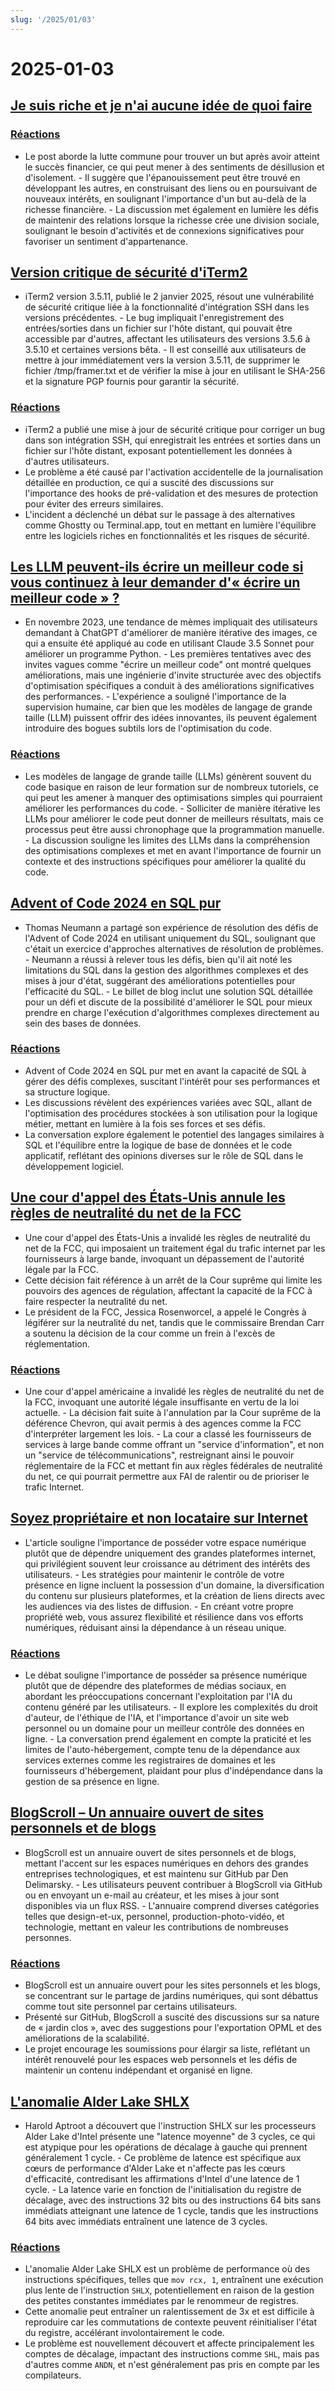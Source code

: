 ```yaml
---
slug: '/2025/01/03'
---
```


# 2025-01-03

## [Je suis riche et je n'ai aucune idée de quoi faire](https://vinay.sh/i-am-rich-and-have-no-idea-what-to-do-with-my-life/)

### [Réactions](https://news.ycombinator.com/item?id=42579873)

- Le post aborde la lutte commune pour trouver un but après avoir atteint le succès financier, ce qui peut mener à des sentiments de désillusion et d'isolement. - Il suggère que l'épanouissement peut être trouvé en développant les autres, en construisant des liens ou en poursuivant de nouveaux intérêts, en soulignant l'importance d'un but au-delà de la richesse financière. - La discussion met également en lumière les défis de maintenir des relations lorsque la richesse crée une division sociale, soulignant le besoin d'activités et de connexions significatives pour favoriser un sentiment d'appartenance.

## [Version critique de sécurité d'iTerm2](https://iterm2.com/downloads/stable/iTerm2-3_5_11.changelog)

- iTerm2 version 3.5.11, publié le 2 janvier 2025, résout une vulnérabilité de sécurité critique liée à la fonctionnalité d'intégration SSH dans les versions précédentes. - Le bug impliquait l'enregistrement des entrées/sorties dans un fichier sur l'hôte distant, qui pouvait être accessible par d'autres, affectant les utilisateurs des versions 3.5.6 à 3.5.10 et certaines versions bêta. - Il est conseillé aux utilisateurs de mettre à jour immédiatement vers la version 3.5.11, de supprimer le fichier /tmp/framer.txt et de vérifier la mise à jour en utilisant le SHA-256 et la signature PGP fournis pour garantir la sécurité.

### [Réactions](https://news.ycombinator.com/item?id=42579472)

- iTerm2 a publié une mise à jour de sécurité critique pour corriger un bug dans son intégration SSH, qui enregistrait les entrées et sorties dans un fichier sur l'hôte distant, exposant potentiellement les données à d'autres utilisateurs.
- Le problème a été causé par l'activation accidentelle de la journalisation détaillée en production, ce qui a suscité des discussions sur l'importance des hooks de pré-validation et des mesures de protection pour éviter des erreurs similaires.
- L'incident a déclenché un débat sur le passage à des alternatives comme Ghostty ou Terminal.app, tout en mettant en lumière l'équilibre entre les logiciels riches en fonctionnalités et les risques de sécurité.

## [Les LLM peuvent-ils écrire un meilleur code si vous continuez à leur demander d'« écrire un meilleur code » ?](https://minimaxir.com/2025/01/write-better-code/)

- En novembre 2023, une tendance de mèmes impliquait des utilisateurs demandant à ChatGPT d'améliorer de manière itérative des images, ce qui a ensuite été appliqué au code en utilisant Claude 3.5 Sonnet pour améliorer un programme Python. - Les premières tentatives avec des invites vagues comme "écrire un meilleur code" ont montré quelques améliorations, mais une ingénierie d'invite structurée avec des objectifs d'optimisation spécifiques a conduit à des améliorations significatives des performances. - L'expérience a souligné l'importance de la supervision humaine, car bien que les modèles de langage de grande taille (LLM) puissent offrir des idées innovantes, ils peuvent également introduire des bogues subtils lors de l'optimisation du code.

### [Réactions](https://news.ycombinator.com/item?id=42584400)

- Les modèles de langage de grande taille (LLMs) génèrent souvent du code basique en raison de leur formation sur de nombreux tutoriels, ce qui peut les amener à manquer des optimisations simples qui pourraient améliorer les performances du code. - Solliciter de manière itérative les LLMs pour améliorer le code peut donner de meilleurs résultats, mais ce processus peut être aussi chronophage que la programmation manuelle. - La discussion souligne les limites des LLMs dans la compréhension des optimisations complexes et met en avant l'importance de fournir un contexte et des instructions spécifiques pour améliorer la qualité du code.

## [Advent of Code 2024 en SQL pur](http://databasearchitects.blogspot.com/2024/12/advent-of-code-2024-in-pure-sql.html)

- Thomas Neumann a partagé son expérience de résolution des défis de l'Advent of Code 2024 en utilisant uniquement du SQL, soulignant que c'était un exercice d'approches alternatives de résolution de problèmes. - Neumann a réussi à relever tous les défis, bien qu'il ait noté les limitations du SQL dans la gestion des algorithmes complexes et des mises à jour d'état, suggérant des améliorations potentielles pour l'efficacité du SQL. - Le billet de blog inclut une solution SQL détaillée pour un défi et discute de la possibilité d'améliorer le SQL pour mieux prendre en charge l'exécution d'algorithmes complexes directement au sein des bases de données.

### [Réactions](https://news.ycombinator.com/item?id=42577736)

- Advent of Code 2024 en SQL pur met en avant la capacité de SQL à gérer des défis complexes, suscitant l'intérêt pour ses performances et sa structure logique.
- Les discussions révèlent des expériences variées avec SQL, allant de l'optimisation des procédures stockées à son utilisation pour la logique métier, mettant en lumière à la fois ses forces et ses défis.
- La conversation explore également le potentiel des langages similaires à SQL et l'équilibre entre la logique de base de données et le code applicatif, reflétant des opinions diverses sur le rôle de SQL dans le développement logiciel.

## [Une cour d'appel des États-Unis annule les règles de neutralité du net de la FCC](https://www.tvtechnology.com/news/sixth-circuit-of-appeals-strikes-down-fccs-net-neutrality-rules)

- Une cour d'appel des États-Unis a invalidé les règles de neutralité du net de la FCC, qui imposaient un traitement égal du trafic internet par les fournisseurs à large bande, invoquant un dépassement de l'autorité légale par la FCC.
- Cette décision fait référence à un arrêt de la Cour suprême qui limite les pouvoirs des agences de régulation, affectant la capacité de la FCC à faire respecter la neutralité du net.
- Le président de la FCC, Jessica Rosenworcel, a appelé le Congrès à légiférer sur la neutralité du net, tandis que le commissaire Brendan Carr a soutenu la décision de la cour comme un frein à l'excès de réglementation.

### [Réactions](https://news.ycombinator.com/item?id=42578237)

- Une cour d'appel américaine a invalidé les règles de neutralité du net de la FCC, invoquant une autorité légale insuffisante en vertu de la loi actuelle. - La décision fait suite à l'annulation par la Cour suprême de la déférence Chevron, qui avait permis à des agences comme la FCC d'interpréter largement les lois. - La cour a classé les fournisseurs de services à large bande comme offrant un "service d'information", et non un "service de télécommunications", restreignant ainsi le pouvoir réglementaire de la FCC et mettant fin aux règles fédérales de neutralité du net, ce qui pourrait permettre aux FAI de ralentir ou de prioriser le trafic Internet.

## [Soyez propriétaire et non locataire sur Internet](https://den.dev/blog/be-a-property-owner-not-a-renter-on-the-internet/)

- L'article souligne l'importance de posséder votre espace numérique plutôt que de dépendre uniquement des grandes plateformes internet, qui privilégient souvent leur croissance au détriment des intérêts des utilisateurs. - Les stratégies pour maintenir le contrôle de votre présence en ligne incluent la possession d'un domaine, la diversification du contenu sur plusieurs plateformes, et la création de liens directs avec les audiences via des listes de diffusion. - En créant votre propre propriété web, vous assurez flexibilité et résilience dans vos efforts numériques, réduisant ainsi la dépendance à un réseau unique.

### [Réactions](https://news.ycombinator.com/item?id=42581119)

- Le débat souligne l'importance de posséder sa présence numérique plutôt que de dépendre des plateformes de médias sociaux, en abordant les préoccupations concernant l'exploitation par l'IA du contenu généré par les utilisateurs. - Il explore les complexités du droit d'auteur, de l'éthique de l'IA, et l'importance d'avoir un site web personnel ou un domaine pour un meilleur contrôle des données en ligne. - La conversation prend également en compte la praticité et les limites de l'auto-hébergement, compte tenu de la dépendance aux services externes comme les registraires de domaines et les fournisseurs d'hébergement, plaidant pour plus d'indépendance dans la gestion de sa présence en ligne.

## [BlogScroll – Un annuaire ouvert de sites personnels et de blogs](https://blogscroll.com/)

- BlogScroll est un annuaire ouvert de sites personnels et de blogs, mettant l'accent sur les espaces numériques en dehors des grandes entreprises technologiques, et est maintenu sur GitHub par Den Delimarsky. - Les utilisateurs peuvent contribuer à BlogScroll via GitHub ou en envoyant un e-mail au créateur, et les mises à jour sont disponibles via un flux RSS. - L'annuaire comprend diverses catégories telles que design-et-ux, personnel, production-photo-vidéo, et technologie, mettant en valeur les contributions de nombreuses personnes.

### [Réactions](https://news.ycombinator.com/item?id=42583086)

- BlogScroll est un annuaire ouvert pour les sites personnels et les blogs, se concentrant sur le partage de jardins numériques, qui sont débattus comme tout site personnel par certains utilisateurs.
- Présenté sur GitHub, BlogScroll a suscité des discussions sur sa nature de « jardin clos », avec des suggestions pour l'exportation OPML et des améliorations de la scalabilité.
- Le projet encourage les soumissions pour élargir sa liste, reflétant un intérêt renouvelé pour les espaces web personnels et les défis de maintenir un contenu indépendant et organisé en ligne.

## [L'anomalie Alder Lake SHLX](https://tavianator.com/2025/shlx.html)

- Harold Aptroot a découvert que l'instruction SHLX sur les processeurs Alder Lake d'Intel présente une "latence moyenne" de 3 cycles, ce qui est atypique pour les opérations de décalage à gauche qui prennent généralement 1 cycle. - Ce problème de latence est spécifique aux cœurs de performance d'Alder Lake et n'affecte pas les cœurs d'efficacité, contredisant les affirmations d'Intel d'une latence de 1 cycle. - La latence varie en fonction de l'initialisation du registre de décalage, avec des instructions 32 bits ou des instructions 64 bits sans immédiats atteignant une latence de 1 cycle, tandis que les instructions 64 bits avec immédiats entraînent une latence de 3 cycles.

### [Réactions](https://news.ycombinator.com/item?id=42579969)

- L'anomalie Alder Lake SHLX est un problème de performance où des instructions spécifiques, telles que `mov rcx, 1`, entraînent une exécution plus lente de l'instruction `SHLX`, potentiellement en raison de la gestion des petites constantes immédiates par le renommeur de registres.
- Cette anomalie peut entraîner un ralentissement de 3x et est difficile à reproduire car les commutations de contexte peuvent réinitialiser l'état du registre, accélérant involontairement le code.
- Le problème est nouvellement découvert et affecte principalement les comptes de décalage, impactant des instructions comme `SHL`, mais pas d'autres comme `ANDN`, et n'est généralement pas pris en compte par les compilateurs.

<head>
  <meta property="og:title" content="Je suis riche et je n'ai aucune idée de quoi faire" />
  <meta property="og:type" content="website" />
  <meta property="og:image" content="https://og.cho.sh/api/og/?title=Je%20suis%20riche%20et%20je%20n'ai%20aucune%20id%C3%A9e%20de%20quoi%20faire&subheading=vendredi%203%20janvier%202025%3A%20R%C3%A9sum%C3%A9%20de%20Hacker%20News" />
</head>
